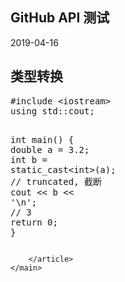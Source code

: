 <!DOCTYPE html>
<html>
<head>
	<title>机器学习开发日志</title>
	<meta charset="utf-8">
	<meta name="viewport" content="width=device-width, initial-scale=1">
	<link rel="stylesheet" href="/static/blog/post/post_template.css">
</head>

<body>
	<main class="container my_padding">
		<article class="markdown-body entry-content p-3 p-md-6">

<h1>GitHub API 测试</h1>
<p>2019-04-16</p>
<h2>类型转换</h2>
<div class="highlight highlight-source-c++"><pre>#<span class="pl-k">include</span> <span class="pl-s"><span class="pl-pds">&lt;</span>iostream<span class="pl-pds">&gt;</span></span>
<span class="pl-k">using</span> std::cout;

<span class="pl-k">int</span> <span class="pl-en">main</span>()
{
	<span class="pl-k">double</span> a = <span class="pl-c1">3.2</span>;
	<span class="pl-k">int</span> b = <span class="pl-k">static_cast</span>&lt;<span class="pl-k">int</span>&gt;(a);	<span class="pl-c"><span class="pl-c">//</span> truncated, 截断</span>
	cout &lt;&lt; b &lt;&lt; <span class="pl-s"><span class="pl-pds">'</span><span class="pl-cce">\n</span><span class="pl-pds">'</span></span>;	<span class="pl-c"><span class="pl-c">//</span> 3</span>
	<span class="pl-k">return</span> <span class="pl-c1">0</span>;
}</pre></div>

		</article>
	</main>
</body>

<section class="row justify-content-end">
	<div class="col-1 text-right">
		<button type="button" id="go-to-top" class="btn btn-sm btn-outline-primary" onclick="goToTop()" style="display: none; position: fixed; bottom: 80px; right: 16px;">↑</button>
	</div>
</section>

<script type="text/javascript">
// When the user scrolls down 20px from the top of the document, show the button
window.onscroll = function(){
	if (document.body.scrollTop > 100 || document.documentElement.scrollTop > 100) {
		document.getElementById("go-to-top").style.display = "block";
	} else {
		document.getElementById("go-to-top").style.display = "none";
	}
};

// https://www.w3schools.com/tags/ev_onclick.asp
// http://www.w3school.com.cn/jsref/met_win_setinterval.asp
function goToTop(){
	let t = setInterval( function(){
		if( document.documentElement.scrollTop <= 0 ){
			clearInterval(t);
		}else{
			document.documentElement.scrollTop -= 40;
		}
	}, 20);
};
</script>

</html>